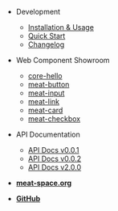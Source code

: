 - Development
  - [Installation & Usage](installation.md)
  - [Quick Start](quick.md)
  - [Changelog](CHANGELOG.md)
  
- Web Component Showroom

  - [core-hello](core-hello.md)
  - [meat-button](meat-button.md)
  - [meat-input](meat-input.md)
  - [meat-link](meat-link.md)
  - [meat-card](meat-card.md)
  - [meat-checkbox](meat-checkbox.md)

- API Documentation

  <!-- - [API Docs v0.0.2](/docs/@meatspace/webcomponents/0.0.2/index.html ':ignore') -->
  - <a href="/docs/meatspace/0.0.1/index.html" target="_self">API Docs v0.0.1</a>
  - <a href="/docs/@meatspace/webcomponents/0.0.2/index.html" target="_self">API Docs v0.0.2</a>
  - <a href="/docs/@meatspace/webcomponents/2.0.0/index.html" target="_self">API Docs v2.0.0</a>

- <a href="/index.html" target="_self"><b>meat-space.org</b></a>
- <a href="https://github.com/ucsd-cse112/Team2" target="_self"><b>GitHub</b></a>